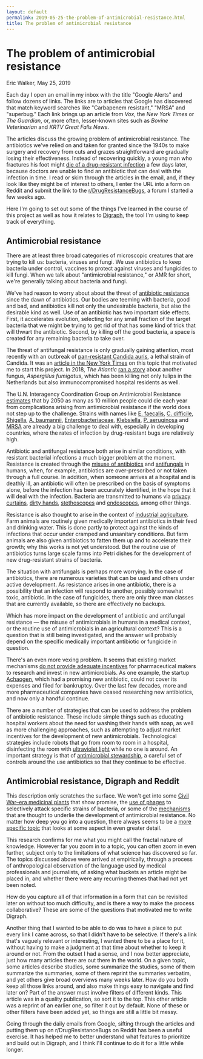 ```yaml
---
layout: default
permalink: 2019-05-25-the-problem-of-antimicrobial-resistance.html
title: The problem of antimicrobial resistance
---
```


# The problem of antimicrobial resistance
<byline>Eric Walker, May 25, 2019</byline>

Each day I open an email in my inbox with the title "Google Alerts" and follow dozens of links.
The links are to articles that Google has discovered that match keyword searches like
"Carbapenem resistant," "MRSA" and "superbug." Each link brings up an article from *Vox*, the
*New York Times* or *The Guardian*, or, more often, lesser-known sites such as *Bovine Veterinarian* and
*KRTV Great Falls News*.

The articles discuss the growing problem of antimicrobial resistance. The
antibiotics we've relied on and taken for granted since the 1940s to make surgery and
recovery from cuts and grazes straightforward are gradually losing their effectiveness. Instead
of recovering quickly, a young man
who fractures his foot might
[die of a drug-resistant infection](https://digraph.app/wiki/topics/5f99db26-bc1e-4a87-ba16-6a5d2eb87999)
a few days later, because doctors are unable to find an antibiotic that can deal with the infection in time.
I read or skim through the articles in the email, and, if they look like they might
be of interest to others, I enter the URL into a form on Reddit and submit the link to the
[r/DrugResistanceBugs](https://www.reddit.com/r/drugresistantbugs), a forum I started a few
weeks ago.

Here I'm going to set out some of the things I've learned in the course of this project as well as
how it relates to [Digraph](https://digraph.app), the tool I'm using to keep track of everything.

## Antimicrobial resistance

There are at least three broad categories of microscopic creatures that are trying to kill us: bacteria,
viruses and fungi.  We use antibiotics to keep bacteria under control, vaccines to protect
against viruses and fungicides to kill fungi.  When we talk about "antimicrobial resistance," or AMR
for short, we're generally talking about bacteria and fungi.

We've had reason to worry about about the threat of
[antibiotic resistance](https://digraph.app/wiki/topics/08896547-9923-4667-946c-c62a42baf939)
since the dawn of antibiotics.  Our bodies are teeming with bacteria, good and bad, and antibiotics
kill not only the undesirable bacteria, but also the desirable kind as well.
Use of an antibiotic has two important side effects.  First, it accelerates evolution, selecting for any small fraction
of the target bacteria that we might be trying to get rid of that has some kind of trick that will
thwart the antibiotic. Second, by killing off the good bacteria, a space is created for any
remaining bacteria to take over.

The threat of antifungal resistance is only gradually gaining attention, most recently with an outbreak of
[pan-resistant Candida auris](https://digraph.app/wiki/topics/ad502ce4-022e-4e18-be00-c6ffa9e2c5a5), a lethal strain of
Candida. It was an [article in the New York Times](https://www.nytimes.com/2019/04/06/health/drug-resistant-candida-auris.html)
on this topic that motivated me to start this project.  In 2018, *The Atlantic*
[ran a story](https://www.theatlantic.com/science/archive/2018/11/when-tulips-kill/574489/) about
another fungus, *Aspergillus fumigatus*, which has been killing not only tulips in the Netherlands
but also immunocompromised hospital residents as well.

The U.N. Interagency Coordination Group on Antimicrobial Resistance
[estimates](https://digraph.app/wiki/topics/44632072-dc30-45c7-84a2-a0620dda3682) that by 2050 as many as 10
million people could die each year from complications arising from antimicrobial resistance if the
world does not step up to the challenge.  Strains with names like
[E. faecalis](https://digraph.app/wiki/topics/83ed17bf-ea22-485f-9821-274a832b2ac0),
[C. difficile](https://digraph.app/wiki/topics/c99c06ba-3f30-4e00-8490-ef4c460d3466),
[Shigella](https://digraph.app/wiki/topics/603d0ab7-90cd-448c-85ba-aa15ac596599),
[A. baumannii](https://digraph.app/wiki/topics/c9ccd0b2-02ab-428b-96ef-8ccb7934d4b2),
[Enterobacteriaceae](https://digraph.app/wiki/topics/7c68815b-0d50-4f7f-9b39-d586bc02d2bb),
[Klebsiella](https://digraph.app/wiki/topics/e607870d-40df-4907-adfb-e5df2f3b8d27),
[P. aeruginosa](https://digraph.app/wiki/topics/6cddcc4c-a09f-40f3-b944-0c1cdd19d4cb) and
[MRSA](https://digraph.app/wiki/topics/67534341-7352-437f-89ef-c019d3de5f5e) are already a big challenge
to deal with, especially in developing countries, where the rates of infection by drug-resistant bugs
are relatively high.

Antibiotic and antifungal resistance both arise in similar conditions, with resistant bacterial infections
a much bigger problem at the moment. Resistance is created through the
[misuse of antibiotics](https://digraph.app/wiki/topics/83e5fcce-97bc-4c26-b32b-9494376ea623) and
[antifungals](https://digraph.app/wiki/topics/2f3c6351-74b7-4d40-b3f7-8a0b9d2f281d) in humans, when, for example,
antibiotics are over-prescribed or not taken through a full course. In addition, when someone arrives at a hospital
and is deathly ill, an antibiotic will often be prescribed on the basis of symptoms alone,
before the infection has been accurately identified, in the hope that it will deal with the infection.
Bacteria are transmitted to humans via
[privacy curtains](https://digraph.app/wiki/topics/a2bb20c1-3e9a-4f00-823b-c5a74de0cbea),
[dirty hands](https://digraph.app/wiki/topics/3f6e143c-6660-487b-901d-7de58abcb05b),
[stethoscopes](https://digraph.app/wiki/topics/3ebe5045-0e39-4895-8765-c07879a0bf59) and
[endoscopes](https://digraph.app/wiki/topics/5ec157a0-7726-4acc-9946-b4b7e68e9f90), among other things.

Resistance is also thought to arise in the context of
[industrial agriculture](https://digraph.app/wiki/topics/9bba852b-3451-42ba-9dc6-3d1a9c3fa5ae).
Farm animals are routinely given medically important antibiotics in their feed and drinking water.
This is done partly to protect against the
kinds of infections that occur under cramped and unsanitary conditions.  But farm animals are also given
antibiotics to fatten them up and to accelerate their growth; why this works is not yet understood.  But the
routine use of antibiotics turns large scale farms into Petri dishes for the development of new drug-resistant
strains of bacteria.

The situation with antifungals is perhaps more worrying. In the case of antibiotics, there are numerous varieties
that can be used and others under active development.  As resistance arises in one antibiotic, there is a
possibility that an infection will respond to another, possibly somewhat toxic, antibiotic.  In the case of
fungicides, there are only three man classes that are currently available, so there are effectively no backups.

Which has more impact on the development of antibiotic and antifungal resistance — the misuse of antimicrobials
in humans in a medical context, or the routine use of antimicrobials in an agricultural context?  This is
a question that is still being investigated, and the answer will probably depend on the specific medically
important antibiotic or fungicide in question.

There's an even more vexing problem. It seems that existing market mechanisms [do not provide adequate
incentives](https://digraph.app/wiki/topics/83bf2e85-05b6-44db-b04a-11b433026cc6) for pharmaceutical makers
to research and invest in new antimicrobials. As one example, the startup
[Achaogen](https://digraph.app/wiki/topics/d1c0a5ca-2170-4436-a8ad-b0074e0a6695), which had a promising new
antibiotic, could not cover its expenses and filed for bankruptcy.  Over the last few decades, more and more
pharmaceutical companies have ceased researching new antibiotics, and now only a handful continue.

There are a number of strategies that can be used to address the problem of antibiotic resistance. These
include simple things such as educating hospital workers about the need for washing their hands with soap,
as well as more challenging approaches, such as attempting to adjust market incentives for the development of
new antimicrobials.  Technological strategies include
robots that go from room to room in a hospital, disinfecting the room with
[ultraviolet light](https://digraph.app/wiki/topics/2b8e2aab-fad3-47e1-80c8-249f9a188a85)
while no one is around.  An important strategy is that of
[antimicrobial stewardship](https://digraph.app/wiki/topics/388e6187-2052-4e62-9147-ade2ef002a4f), a
careful set of controls around the use antibiotics so that they continue to be effective.

## Antimicrobial resistance, Digraph and Reddit

This description only scratches the surface. We won't get into some
[Civil War–era medicinal plants](https://digraph.app/wiki/topics/1cc739a8-577f-4ec9-b4a4-27e8a1efecb0) that
show promise, the [use of phages](https://digraph.app/wiki/topics/8c443fc2-c1d0-4c3e-8b46-9a8765495b92)
to selectively attack specific strains of bacteria, or some of the
[mechanisms](https://digraph.app/wiki/topics/eb03df6d-6a6f-4d05-b28a-ee46c25163ee) that are thought to
underlie the development of antimicrobial resistance.  No matter how deep you go into a question, there always
seems to be a [more specific topic](https://digraph.app/wiki/topics/68b5f8e4-f4eb-4982-89f8-404163e38c9c)
that looks at some aspect in even greater detail.

This research confirms for me what you might call the fractal nature of knowledge. However far
you zoom in to a topic, you can often zoom in even further, subject only to the limitations of what
science has discovered so far.  The topics discussed above were arrived at empirically, through a process of
anthropological observation of the language used by medical professionals and journalists, of asking what
buckets an article might be placed in, and whether there were any recurring themes that had not yet been noted.

How do you capture all of that information in a form that can be revisited later on without too much difficulty,
and is there a way to make the process collaborative?  These are some of the questions that motivated me
to write Digraph.

Another thing that I wanted to be able to do was to have a place to put every link I came across,
so that I didn't have to be selective.  If there's a link that's vaguely relevant or interesting, I wanted
there to be a place for it, without having to make a judgment at that time about whether to keep it around or
not.  From the outset I had a sense, and I now better appreciate, just how many articles there are out there
in the world. On a given topic, some articles describe studies, some summarize the studies, some of
them summarize the summaries, some of them reprint the summaries verbatim, and yet others give broad overviews
many weeks later.  How do you both keep all those links around, and also make things easy to navigate and
find later on?  Part of the answer must involve filters of different kinds.  This article was in a quality
publication, so sort it to the top.  This other article was a reprint of an earlier one, so filter it out
by default.  None of these or other filters have been added yet, so things are still a little bit messy.

Going through the daily emails from Google, sifting through the articles and putting them up on
r/DrugResistanceBugs on Reddit has been a useful exercise.  It has helped me to better understand what
features to prioritize and build out in Digraph, and I think I'll continue to do it for a little while
longer.
